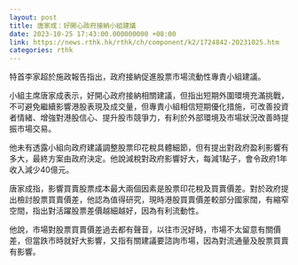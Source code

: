 ```yaml
---
layout: post
title: 唐家成：好開心政府接納小組建議
date: 2023-10-25 17:43:00.000000000 +08:00
link: https://news.rthk.hk/rthk/ch/component/k2/1724842-20231025.htm
categories: rthk
---
```


特首李家超於施政報告指出，政府接納促進股票市場流動性專責小組建議。

小組主席唐家成表示，好開心政府接納相關建議，但指出短期外圍環境充滿挑戰，不可避免繼續影響港股表現及成交量，但專責小組相信短期優化措施，可改善投資者情緒、增強對港股信心、提升股市競爭力，有利於外部環境及市場狀況改善時提振市場交易。

他未有透露小組向政府建議調整股票印花稅具體細節，但有提出對政府盈利影響有多大，最終方案由政府決定。他說減稅對政府影響好大，每減1點子，會令政府1年收入減少40億元。

唐家成指，影響買賣股票成本最大兩個因素是股票印花稅及買賣價差。對於政府提出檢討股票買賣價差，他認為值得研究，現時港股買賣價差較部分國家闊，有縮窄空間，指出對活躍股票差價越細越好，因為有利流動性。

他說，市場對股票買賣價差過去都有聲音，以往市況好時，市場不太留意有關價差，但當跌市時就好大影響，又指有關建議要諮詢市場，因為對流通量及股票買賣有影響。
